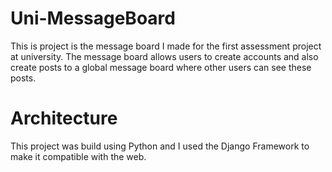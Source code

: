 # Uni-MessageBoard
This is project is the message board I made for the first assessment project at university. The message board allows users to create accounts and also create posts to a global message board where other users can see these posts.

# Architecture
This project was build using Python and I used the Django Framework to make it compatible with the web. 
